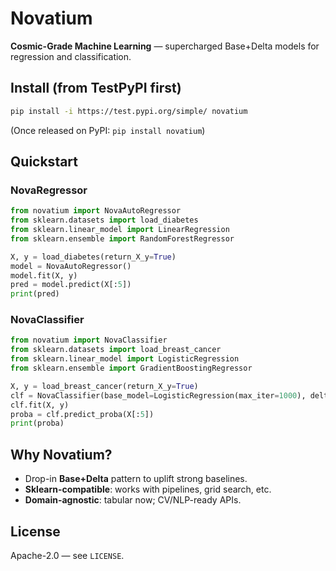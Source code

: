 # Novatium
**Cosmic-Grade Machine Learning** — supercharged Base+Delta models for regression and classification.

## Install (from TestPyPI first)
```bash
pip install -i https://test.pypi.org/simple/ novatium
```
(Once released on PyPI: `pip install novatium`)

## Quickstart

### NovaRegressor
```python
from novatium import NovaAutoRegressor
from sklearn.datasets import load_diabetes
from sklearn.linear_model import LinearRegression
from sklearn.ensemble import RandomForestRegressor

X, y = load_diabetes(return_X_y=True)
model = NovaAutoRegressor()
model.fit(X, y)
pred = model.predict(X[:5])
print(pred)
```

### NovaClassifier
```python
from novatium import NovaClassifier
from sklearn.datasets import load_breast_cancer
from sklearn.linear_model import LogisticRegression
from sklearn.ensemble import GradientBoostingRegressor

X, y = load_breast_cancer(return_X_y=True)
clf = NovaClassifier(base_model=LogisticRegression(max_iter=1000), delta_model=GradientBoostingRegressor(random_state=42))
clf.fit(X, y)
proba = clf.predict_proba(X[:5])
print(proba)
```

## Why Novatium?
- Drop-in **Base+Delta** pattern to uplift strong baselines.
- **Sklearn-compatible**: works with pipelines, grid search, etc.
- **Domain-agnostic**: tabular now; CV/NLP-ready APIs.

## License
Apache-2.0 — see `LICENSE`.
